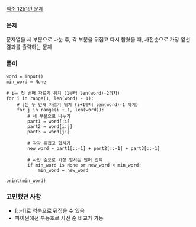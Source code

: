 [백준 1251번 문제](https://www.acmicpc.net/problem/1251)

### 문제
문자열을 세 부분으로 나눈 후, 각 부분을 뒤집고 다시 합쳤을 때, 사전순으로 가장 앞선 결과를 출력하는 문제

### 풀이
```
word = input()
min_word = None

# i는 첫 번째 자르기 위치 (1부터 len(word)-2까지)
for i in range(1, len(word) - 1):
    # j는 두 번째 자르기 위치 (i+1부터 len(word)-1 까지)
    for j in range(i + 1, len(word)):
        # 세 부분으로 나누기
        part1 = word[:i]
        part2 = word[i:j]
        part3 = word[j:]

        # 각각 뒤집고 합치기
        new_word = part1[::-1] + part2[::-1] + part3[::-1]

        # 사전 순으로 가장 앞서는 단어 선택
        if min_word is None or new_word < min_word:
            min_word = new_word

print(min_word)
```

### 고민했던 사항
- [::-1]로 역순으로 뒤집을 수 있음
- 파이썬에선 부등호로 사전 순 비교가 가능
